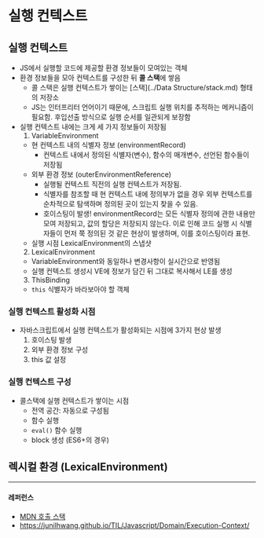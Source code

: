# 실행 컨텍스트
## 실행 컨텍스트
- JS에서 실행할 코드에 제공할 환경 정보들이 모여있는 객체
- 환경 정보들을 모아 컨텍스트를 구성한 뒤 **콜 스택**에 쌓음
    - 콜 스택은 실행 컨텍스트가 쌓이는 [스택](../Data Structure/stack.md) 형태의 저장소
    - JS는 인터프리터 언어이기 때문에, 스크립트 실행 위치를 추적하는 메커니즘이 필요함. 후입선출 방식으로 실행 순서를 일관되게 보장함
- 실행 컨텍스트 내에는 크게 세 가지 정보들이 저장됨
  1. VariableEnvironment
    - 현 컨텍스트 내의 식별자 정보 (environmentRecord)
      - 컨텍스트 내에서 정의된 식별자(변수), 함수의 매개변수, 선언된 함수들이 저장됨
    - 외부 환경 정보 (outerEnvironmentReference)
      - 실행될 컨텍스트 직전의 실행 컨텍스트가 저장됨.
      - 식별자를 참조할 때 현 컨텍스트 내에 정의부가 없을 경우 외부 컨텍스트를 순차적으로 탐색하며 정의된 곳이 있는지 찾을 수 있음.
      - 호이스팅이 발생! environmentRecord는 모든 식별자 정의에 관한 내용만 모여 저장되고, 값의 할당은 저장되지 않는다. 이로 인해 코드 실행 시 식별자들이 먼저 쭉 정의된 것 같은 현상이 발생하며, 이를 호이스팅이라 표현.
    - 실행 시점 LexicalEnvironment의 스냅샷
  2. LexicalEnvironment
    - VariableEnvironment와 동일하나 변경사항이 실시간으로 반영됨
    - 실행 컨텍스트 생성시 VE에 정보가 담긴 뒤 그대로 복사해서 LE를 생성
  3. ThisBinding
    - `this` 식별자가 바라보아야 할 객체
### 실행 컨텍스트 활성화 시점
- 자바스크립트에서 실행 컨텍스트가 활성화되는 시점에 3가지 현상 발생
    1. 호이스팅 발생
    2. 외부 환경 정보 구성
    3. this 값 설정
### 실행 컨텍스트 구성
- 콜스택에 실행 컨텍스트가 쌓이는 시점
    - 전역 공간: 자동으로 구성됨
    - 함수 실행
    - `eval()` 함수 실행
    - block 생성 (ES6+의 경우)

## 렉시컬 환경 (LexicalEnvironment)

---
#### 레퍼런스
- [MDN 호출 스택](https://developer.mozilla.org/ko/docs/Glossary/Call_stack)
- https://junilhwang.github.io/TIL/Javascript/Domain/Execution-Context/
